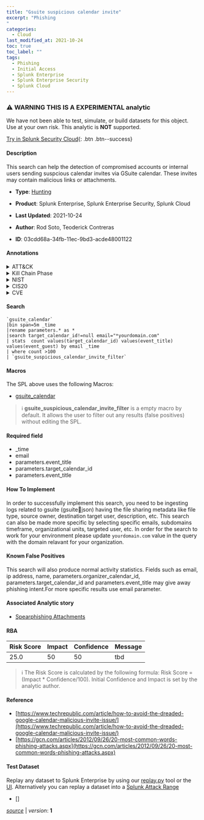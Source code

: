 ```yaml
---
title: "Gsuite suspicious calendar invite"
excerpt: "Phishing
"
categories:
  - Cloud
last_modified_at: 2021-10-24
toc: true
toc_label: ""
tags:
  - Phishing
  - Initial Access
  - Splunk Enterprise
  - Splunk Enterprise Security
  - Splunk Cloud
---
```


### :warning: WARNING THIS IS A EXPERIMENTAL analytic
We have not been able to test, simulate, or build datasets for this object. Use at your own risk. This analytic is **NOT** supported.


[Try in Splunk Security Cloud](https://www.splunk.com/en_us/products/cyber-security.html){: .btn .btn--success}

#### Description

This search can help the detection of compromised accounts or internal users sending suspcious calendar invites via GSuite calendar. These invites may contain malicious links or attachments.

- **Type**: [Hunting](https://github.com/splunk/security_content/wiki/Detection-Analytic-Types)
- **Product**: Splunk Enterprise, Splunk Enterprise Security, Splunk Cloud

- **Last Updated**: 2021-10-24
- **Author**: Rod Soto, Teoderick Contreras
- **ID**: 03cdd68a-34fb-11ec-9bd3-acde48001122


#### Annotations

<details>
  <summary>ATT&CK</summary>

<div markdown="1">


| ID             | Technique        |  Tactic             |
| -------------- | ---------------- |-------------------- |
| [T1566](https://attack.mitre.org/techniques/T1566/) | Phishing | Initial Access |

</div>
</details>


<details>
  <summary>Kill Chain Phase</summary>

<div markdown="1">

* Exploitation


</div>
</details>


<details>
  <summary>NIST</summary>

<div markdown="1">



</div>
</details>

<details>
  <summary>CIS20</summary>

<div markdown="1">



</div>
</details>

<details>
  <summary>CVE</summary>

<div markdown="1">


</div>
</details>

#### Search 

```
`gsuite_calendar` 
|bin span=5m _time 
|rename parameters.* as * 
|search target_calendar_id!=null email="*yourdomain.com"
| stats  count values(target_calendar_id) values(event_title) values(event_guest) by email _time 
| where count >100
| `gsuite_suspicious_calendar_invite_filter`
```

#### Macros
The SPL above uses the following Macros:
* [gsuite_calendar](https://github.com/splunk/security_content/blob/develop/macros/gsuite_calendar.yml)

> :information_source:
> **gsuite_suspicious_calendar_invite_filter** is a empty macro by default. It allows the user to filter out any results (false positives) without editing the SPL.

#### Required field
* _time
* email
* parameters.event_title
* parameters.target_calendar_id
* parameters.event_title


#### How To Implement
In order to successfully implement this search, you need to be ingesting logs related to gsuite (gsuite:calendar:json) having the file sharing metadata like file type, source owner, destination target user, description, etc. This search can also be made more specific by selecting specific emails, subdomains timeframe, organizational units, targeted user, etc. In order for the search to work for your environment please update `yourdomain.com` value in the query with the domain relavant for your organization.

#### Known False Positives
This search will also produce normal activity statistics. Fields such as email, ip address, name, parameters.organizer_calendar_id, parameters.target_calendar_id and parameters.event_title may give away phishing intent.For more specific results use email parameter.

#### Associated Analytic story
* [Spearphishing Attachments](/stories/spearphishing_attachments)




#### RBA

| Risk Score  | Impact      | Confidence   | Message      |
| ----------- | ----------- |--------------|--------------|
| 25.0 | 50 | 50 | tbd |


> :information_source:
> The Risk Score is calculated by the following formula: Risk Score = (Impact * Confidence/100). Initial Confidence and Impact is set by the analytic author. 

#### Reference

* [https://www.techrepublic.com/article/how-to-avoid-the-dreaded-google-calendar-malicious-invite-issue/](https://www.techrepublic.com/article/how-to-avoid-the-dreaded-google-calendar-malicious-invite-issue/)
* [https://gcn.com/articles/2012/09/26/20-most-common-words-phishing-attacks.aspx](https://gcn.com/articles/2012/09/26/20-most-common-words-phishing-attacks.aspx)



#### Test Dataset
Replay any dataset to Splunk Enterprise by using our [replay.py](https://github.com/splunk/attack_data#using-replaypy) tool or the [UI](https://github.com/splunk/attack_data#using-ui).
Alternatively you can replay a dataset into a [Splunk Attack Range](https://github.com/splunk/attack_range#replay-dumps-into-attack-range-splunk-server)


* [[]]([])



[*source*](https://github.com/splunk/security_content/tree/develop/detections/experimental/cloud/gsuite_suspicious_calendar_invite.yml) \| *version*: **1**